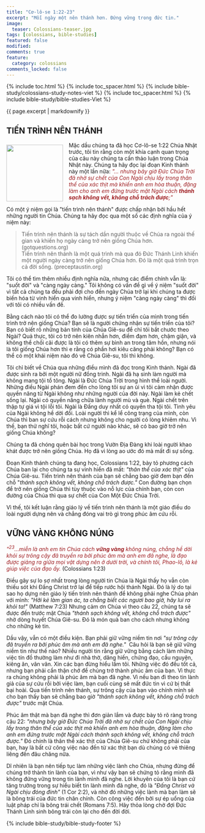 ```yaml
---
title: "Cơ-lô-se 1:22-23"
excerpt: "Mỗi ngày một nên thánh hơn. Đứng vững trong đức tin."
image:
  teaser: Colossians-teaser.jpg
tags: [colossians, bible-studies]
featured: false
modified:
comments: true
feature:
  category: colossians
comments_locked: false
---
```


{% include toc.html %}
{% include toc_spacer.html %}
{% include bible-study/colossians-study-notes-viet %}
{% include toc_spacer.html %}
{% include bible-study/bible-studies-Viet %}

{{ page.excerpt | markdownify }}

## TIẾN TRÌNH NÊN THÁNH
<div>
<p>
<img alt src="{{ site.url }}/assets/images/Co-lo-se-teaser.jpg" style="border: 0px none; margin: 7px 15px 0px 0px; max-width: 100%; height: 148px; padding: 0px; float: left;">
Mặc dầu chúng ta đã học Cơ-lô-se 1:22 Chúa Nhật trước, tôi tin rằng còn một khía cạnh quan trọng của câu này chúng ta cần thảo luận trong Chúa Nhật này. Chúng ta hãy đọc lại đoạn Kinh thánh này một lần nữa: <span style="color: rgb(159, 29, 33);"><i>"... nhưng bây giờ Ðức Chúa Trời đã nhờ sự chết của Con Ngài chịu lấy trong thân thể của xác thịt mà khiến anh em hòa thuận, đặng làm cho anh em đứng trước mặt Ngài cách <strong>thánh sạch không vết, không chỗ trách được</strong>;"</i></span>
</p>
</div>

Có một ý niệm gọi là "tiến trình nên thánh" được chấp nhận bởi hầu hết những người tin Chúa. Chúng ta hãy đọc qua một số các định nghĩa của ý niệm này:

> Tiến trình nên thánh là sự tách dần người thuộc về Chúa ra ngoài thế gian và khiến họ ngày càng trở nên giống Chúa hơn. (gotquestions.org)<br />
> Tiến trình nên thánh là một quá trình mà qua đó Đức Thánh Linh khiến một người ngày càng trở nên giống Chúa hơn. Đó là một quá trình trọn cả đời sống. (preceptaustin.org)

Tôi có thể tìm thêm nhiều định nghĩa nữa, nhưng các điểm chính vẫn là: "suốt đời" và "càng ngày càng." Tôi không có vấn đề gì về ý niệm "suốt đời" vì tất cả chúng ta đều phải đợi cho đến ngày Chúa trở lại khi chúng ta được biến hóa từ vinh hiển qua vinh hiển, nhưng ý niệm "càng ngày càng" thì đối với tôi có nhiều vấn đề.

Bằng cách nào tôi có thể đo lường được sự tiến triển của mình trong tiến trình trở nên giống Chúa? Bạn sẽ là người chứng nhận sự tiến triển của tôi? Bạn có biết rõ những bản tính của Chúa Giê-su để chỉ tôi bắt chước theo Ngài? Quả thực, tôi có trở nên kiên nhẫn hơn, điềm đạm hơn, chậm giận, và không thể chối cãi được là tôi có thêm sự bình an trong tâm hồn, nhưng nói là tôi giống Chúa hơn thì e rằng có phần hơi kiêu căng phải không? Bạn có thể có một khái niệm nào đó về Chúa Giê-su, tôi thì không.

Tôi chỉ biết về Chúa qua những điều mình đã đọc trong Kinh thánh.  Ngài đã được sinh ra bởi một người nữ đồng trinh. Ngài đã hạ sinh làm người mà không mang tội tổ tông. Ngài là Đức Chúa Trời trong hình thể loài người. Những điều Ngài phán đem đến cho lòng tôi sự an ủi vì tôi cảm nhận được quyền năng từ Ngài không như những người của đời này. Ngài làm kẻ chết sống lại. Ngài có quyền năng chữa lành người mù và què. Ngài chết trên thập tự giá vì tội lỗi tôi. Ngài là Đấng duy nhất có quyền tha tội tôi. Tình yêu của Ngài không hề dời đổi. Loài người thì kể lể công trạng của mình, còn Chúa thì ban sự cứu rỗi cách nhưng không cho người có lòng khiêm nhu. Vì thế, bạn thử nghĩ tôi, hoặc bất cứ người nào khác, sẽ có bao giờ trở nên giống Chúa không?

Chúng ta đã chóng quên bài học trong Vườn Địa Đàng khi loài người khao khát được trở nên giống Chúa. Họ đã vì lòng ao ước đó mà mất đi sự sống.

Đoạn Kinh thánh chúng ta đang học, Colossians 1:22, bày tỏ phương cách Chúa ban lại cho chúng ta sự vinh hiển đã mất: *"thân thể của xác thịt"* của Chúa Giê-su. Tiến trình nên thánh của bạn sẽ chẳng bao giờ đem bạn đến chỗ "*thánh sạch không vết, không chỗ trách được."* Con đường bạn chọn để trở nên giống Chúa thì tùy thuộc vào nỗ lực của chính bạn, còn con đường của Chúa thì qua sự chết của Con Một Đức Chúa Trời.

Vì thế, tôi kết luận rằng giáo lý về tiến trình nên thánh là một giáo điều do loài người dựng nên và chẳng đóng vai trò gì trong phúc âm cứu rỗi.

## VỮNG VÀNG KHÔNG NÚNG

<span style="color: rgb(159, 29, 33);">
<i>"<sup>23</sup>...miễn là anh em tin Chúa cách <strong>vững vàng</strong> không núng, chẳng hề dời khỏi sự trông cậy đã truyền ra bởi phúc âm mà anh em đã nghe, là đạo được giảng ra giữa mọi vật dựng nên ở dưới trời, và chính tôi, Phao-lô, là kẻ giúp việc của đạo ấy.</i></span> (Colossians 1:23)

Điều gây sự lo sợ nhất trong lòng người tin Chúa là Ngài thấy họ vẫn còn thiếu sót khi Đấng Christ trở lại để tiếp rước hội thánh Ngài. Đó là lý do tại sao họ dựng nên giáo lý tiến trình nên thánh để không phải nghe Chúa phán với mình: *"Hỡi kẻ làm gian ác, ta chẳng biết các ngươi bao giờ, hãy lui ra khỏi ta!"* (Matthew 7:23) Nhưng cảm ơn Chúa vì theo câu 22, chúng ta sẽ được đến trước mặt Chúa *"thánh sạch không vết, không chỗ trách được"* nhờ dòng huyết Chúa Giê-su. Đó là món quà ban cho cách nhưng không cho những kẻ tin.

Dầu vậy, vẫn có một điều kiện. Bạn phải  giữ vững niềm tin nơi *"sự trông cậy đã truyền ra bởi phúc âm mà anh em đã nghe."*  Câu hỏi là bạn sẽ giữ vững niềm tin như thế nào? Nhiều người tin rằng giữ vững bằng cách làm những việc tín đồ thường làm như đi nhà thờ, dâng hiến, chứng đạo, cầu nguyện, kiêng ăn, vân vân. Xin các bạn đừng hiểu lầm tôi. Những việc đó đều tốt cả, nhưng bạn phải cẩn thận chớ để chúng trở thành phúc âm của bạn. Vì thực ra chúng không phải là phúc âm mà bạn đã nghe. Vì nếu bạn đi theo tin lành giả của sự cứu rỗi bởi việc làm, bạn cuối cùng sẽ mất đức tin vì cứ bị thất bại hoài. Qua tiến trình nên thánh, sự trông cậy của bạn vào chính mình sẽ cho bạn thấy bạn sẽ chẳng bao giờ *"thánh sạch không vết, không chỗ trách được"* trước mặt Chúa.

Phúc âm thật mà bạn đã nghe thì đơn giản lắm và được bày tỏ rõ ràng trong câu 22: *"nhưng bây giờ Ðức Chúa Trời đã  nhờ sự chết của Con Ngài chịu lấy  trong thân thể của xác thịt mà  khiến anh em hòa thuận, đặng làm  cho anh em đứng trước mặt Ngài  cách thánh sạch không vết, không  chỗ trách được."* Đó chính là thân thể xác thịt của Chúa Giê-su chứ không phải của bạn, hay là bất cứ công việc nào đến từ xác thịt bạn dù chúng có vẻ thiêng liêng đến đâu chăng nữa.

Dĩ nhiên là bạn nên tiếp tục làm những việc lành cho Chúa, nhưng đừng để chúng trở thành tin lành của bạn, vì như vậy bạn sẽ chứng tỏ rằng mình đã không đứng vững trong tin lành mình đã nghe. Lời khuyên của tôi là bạn cứ tăng trưởng trong sự hiểu biết tin lành mình đã nghe, đó là  *"Đấng Christ và Ngài chịu đóng đinh"* (1 Cor 2:2), và nhờ đó những việc lành mà bạn làm sẽ là bông trái của đức tin chân chính. Còn công việc đến bởi sự ép uổng của luật pháp chỉ là bông trái chết (Romans 7:5). Hãy thỏa lòng chờ đợi Đức Thánh Linh sinh bông trái còn lại cho đến đời đời.

{% include bible-study/bible-study-footer %}

